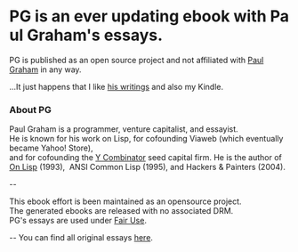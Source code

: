 # PG is an ever updating ebook with Paul Graham's essays.

PG is published as an open source project and not affiliated with [Paul Graham](http://paulgraham.com) in any way.

...It just happens that I like [his writings](http://paulgraham.com/articles.html) and also my Kindle.

### About PG
Paul Graham is a programmer, venture capitalist, and essayist. 
He is known for his work on Lisp, for cofounding Viaweb (which eventually became Yahoo! Store), 
and for cofounding the [Y Combinator](http://ycombinator.com) seed capital firm. He is the author of [On Lisp](http://paulgraham.com/onlisptext.html) (1993), 
ANSI Common Lisp (1995), and Hackers & Painters (2004).

-- 

This ebook effort is been maintained as an opensource project.  
The generated ebooks are released with no associated DRM.   
PG's essays are used under [Fair Use](http://www.copyright.gov/fls/fl102.html).

-- 
You can find all original essays [here](http://paulgraham.com/articles.html).
